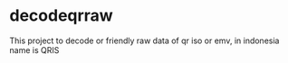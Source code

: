 # decodeqrraw
This project to decode or friendly raw data of qr iso or emv, in indonesia name is QRIS
